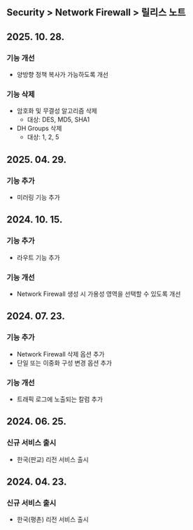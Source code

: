 ## Security > Network Firewall > 릴리스 노트

## 2025. 10. 28.

### 기능 개선

* 양방향 정책 복사가 가능하도록 개선

### 기능 삭제

* 암호화 및 무결성 알고리즘 삭제
    * 대상: DES, MD5, SHA1
* DH Groups 삭제
    * 대상: 1, 2, 5

## 2025. 04. 29.

### 기능 추가

* 미러링 기능 추가

## 2024. 10. 15.

### 기능 추가

* 라우트 기능 추가

### 기능 개선

* Network Firewall 생성 시 가용성 영역을 선택할 수 있도록 개선

## 2024. 07. 23.

### 기능 추가

* Network Firewall 삭제 옵션 추가
* 단일 또는 이중화 구성 변경 옵션 추가

### 기능 개선

* 트래픽 로그에 노출되는 칼럼 추가

## 2024. 06. 25.

### 신규 서비스 출시

* 한국(판교) 리전 서비스 출시

## 2024. 04. 23.

### 신규 서비스 출시

* 한국(평촌) 리전 서비스 출시